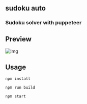 ## sudoku auto

### Sudoku solver with puppeteer

## Preview
![img](https://github.com/dragonH/sudoku-auto/blob/master/sudoku-auto.gif)

## Usage
```
npm install

npm run build

npm start
```
